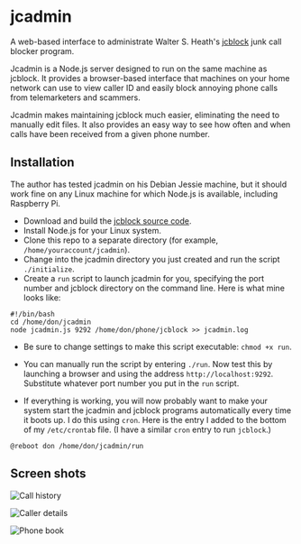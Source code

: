 # jcadmin
A web-based interface to administrate Walter S. Heath's [jcblock](http://jcblock.sourceforge.net) junk call blocker program.

Jcadmin is a Node.js server designed to run on the same machine as jcblock.
It provides a browser-based interface that machines on your home network can use to view caller ID and easily block annoying phone calls from telemarketers and scammers.

Jcadmin makes maintaining jcblock much easier, eliminating the need to manually edit files.  It also provides an easy way to see how often and when calls have been received from a given phone number.

## Installation

The author has tested jcadmin on his Debian Jessie machine, but it should work fine on any Linux machine for which Node.js is available, including Raspberry Pi.

- Download and build the [jcblock source code](https://sourceforge.net/projects/jcblock/files/?source=navbar).
- Install Node.js for your Linux system.
- Clone this repo to a separate directory (for example, `/home/youraccount/jcadmin`).
- Change into the jcadmin directory you just created and run the script `./initialize`.
- Create a `run` script to launch jcadmin for you, specifying the port number and jcblock directory on the command line. Here is what mine looks like:
````
#!/bin/bash
cd /home/don/jcadmin
node jcadmin.js 9292 /home/don/phone/jcblock >> jcadmin.log
````
- Be sure to change settings to make this script executable: 
`chmod +x run`.

- You can manually run the script by entering `./run`. Now test this by launching a browser and using the address `http://localhost:9292`.  Substitute whatever port number you put in the `run` script.

- If everything is working, you will now probably want to make your system start the jcadmin and jcblock programs automatically every time it boots up.  I do this using `cron`.  Here is the entry I added to the bottom of my `/etc/crontab` file.  (I have a similar `cron` entry to run `jcblock`.)
````
@reboot don /home/don/jcadmin/run
````
## Screen shots

![Call history](https://raw.githubusercontent.com/cosinekitty/jcadmin/master/screenshots/jcadmin-home.png "Call history")

![Caller details](https://raw.githubusercontent.com/cosinekitty/jcadmin/master/screenshots/jcadmin-detail.png "Detail page")

![Phone book](https://raw.githubusercontent.com/cosinekitty/jcadmin/master/screenshots/jcadmin-phonebook.png "Phone book")
